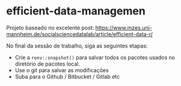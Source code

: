 # efficient-data-managemen

Projeto baseado no excelente post: <https://www.mzes.uni-mannheim.de/socialsciencedatalab/article/efficient-data-r/>

No final da sessão de trabalho, siga as seguintes etapas:

  * Crie a `renv::snapshot()` para salvar todos os pacotes usados no diretório de pacotes local.
  * Use o git para salvar as modificações
  * Suba para o Github / Bitbucket / Gitlab etc
